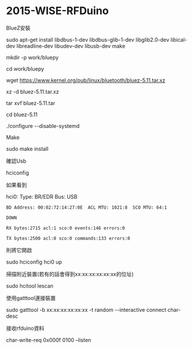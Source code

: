 # 2015-WISE-RFDuino

BlueZ安裝

sudo apt-get install libdbus-1-dev libdbus-glib-1-dev libglib2.0-dev libical-dev libreadline-dev libudev-dev libusb-dev make

mkdir -p work/bluepy

cd work/bluepy

wget https://www.kernel.org/pub/linux/bluetooth/bluez-5.11.tar.xz

xz -d bluez-5.11.tar.xz

tar xvf bluez-5.11.tar

cd bluez-5.11

./configure --disable-systemd

Make

sudo make install

確認Usb

hciconfig 

如果看到

hci0:	Type: BR/EDR  Bus: USB

	BD Address: 00:02:72:14:27:0E  ACL MTU: 1021:8  SCO MTU: 64:1
	
	DOWN 
	
	RX bytes:2715 acl:1 sco:0 events:146 errors:0
	
	TX bytes:2500 acl:0 sco:0 commands:133 errors:0
則將它開啟

sudo hciconfig hci0 up

掃描附近裝置(若有的話會得到xx:xx:xx:xx:xx:xx的位址)

sudo hcitool lescan

使用gatttool連接裝置

sudo gatttool -b xx:xx:xx:xx:xx:xx -t random --interactive
connect
char-desc

接收rfduino資料

char-write-req 0x000f 0100 –listen

